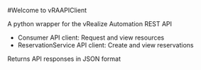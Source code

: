 #Welcome to vRAAPIClient

A python wrapper for the vRealize Automation REST API

* Consumer API client: Request and view resources
* ReservationService API client: Create and view reservations

Returns API responses in JSON format
